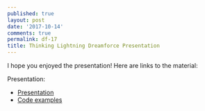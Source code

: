 ```yaml
---
published: true
layout: post
date: '2017-10-14'
comments: true
permalink: df-17
title: Thinking Lightning Dreamforce Presentation
---
```

I hope you enjoyed the presentation! Here are links to the material:

Presentation:
* <a href="https://drive.google.com/file/d/0B21ZdEsNxADxRmZZOURmTHhCUjQ/view?usp=sharing" target="_blank">Presentation</a>
* <a href="https://github.com/mrwel8/thinking-lightning-examples" target="_blank">Code examples</a>
